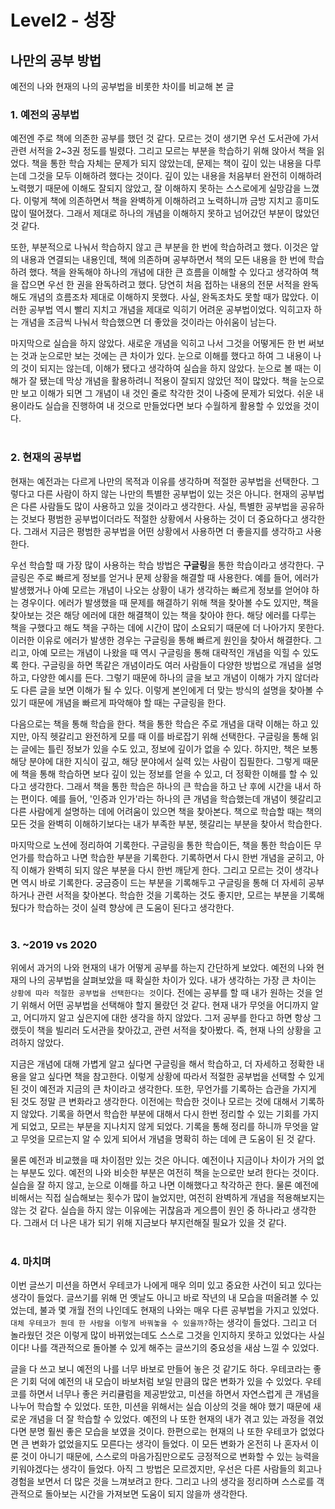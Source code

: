 # Level2 - 성장

## 나만의 공부 방법
예전의 나와 현재의 나의 공부법을 비롯한 차이를 비교해 본 글

### 1. 예전의 공부법
 예전엔 주로 책에 의존한 공부를 했던 것 같다.
모르는 것이 생기면 우선 도서관에 가서 관련 서적을 2~3권 정도를 빌렸다.
그리고 모르는 부분을 학습하기 위해 앉아서 책을 읽었다.
책을 통한 학습 자체는 문제가 되지 않았는데, 문제는 책이 깊이 있는 내용을 다루는데 그것을 모두 이해하려 했다는 것이다.
깊이 있는 내용을 처음부터 완전히 이해하려 노력했기 때문에 이해도 잘되지 않았고, 잘 이해하지 못하는 스스로에게 실망감을 느꼈다.
이렇게 책에 의존하면서 책을 완벽하게 이해하려고 노력하니까 금방 지치고 흥미도 많이 떨어졌다.
그래서 제대로 하나의 개념을 이해하지 못하고 넘어갔던 부분이 많았던 것 같다.  

 또한, 부분적으로 나눠서 학습하지 않고 큰 부분을 한 번에 학습하려고 했다.
이것은 앞의 내용과 연결되는 내용인데, 책에 의존하며 공부하면서 책의 모든 내용을 한 번에 학습하려 했다.
책을 완독해야 하나의 개념에 대한 큰 흐름을 이해할 수 있다고 생각하여 책을 잡으면 우선 한 권을 완독하려고 했다.
당연히 처음 접하는 내용의 전문 서적을 완독해도 개념의 흐름조차 제대로 이해하지 못했다. 사실, 완독조차도 못할 때가 많았다.
이러한 공부법 역시 빨리 지치고 개념을 제대로 익히기 어려운 공부법이었다.
익히고자 하는 개념을 조금씩 나눠서 학습했으면 더 좋았을 것이라는 아쉬움이 남는다.  

 마지막으로 실습을 하지 않았다.
새로운 개념을 익히고 나서 그것을 어떻게든 한 번 써보는 것과 눈으로만 보는 것에는 큰 차이가 있다.
눈으로 이해를 했다고 하여 그 내용이 나의 것이 되지는 않는데, 이해가 됐다고 생각하여 실습을 하지 않았다.
눈으로 볼 때는 이해가 잘 됐는데 막상 개념을 활용하려니 적용이 잘되지 않았던 적이 많았다.
책을 눈으로만 보고 이해가 되면 그 개념이 내 것인 줄로 착각한 것이 나중에 문제가 되었다.
쉬운 내용이라도 실습을 진행하여 내 것으로 만들었다면 보다 수월하게 활용할 수 있었을 것이다.  
<br/>

### 2. 현재의 공부법
 현재는 예전과는 다르게 나만의 목적과 이유를 생각하며 적절한 공부법을 선택한다.
그렇다고 다른 사람이 하지 않는 나만의 특별한 공부법이 있는 것은 아니다.
현재의 공부법은 다른 사람들도 많이 사용하고 있을 것이라고 생각한다.
사실, 특별한 공부법을 공유하는 것보다 평범한 공부법이더라도 적절한 상황에서 사용하는 것이 더 중요하다고 생각한다.
그래서 지금은 평범한 공부법을 어떤 상황에서 사용하면 더 좋을지를 생각하고 사용한다.  

 우선 학습할 때 가장 많이 사용하는 학습 방법은 **구글링**을 통한 학습이라고 생각한다.
구글링은 주로 빠르게 정보를 얻거나 문제 상황을 해결할 때 사용한다.
예를 들어, 에러가 발생했거나 아예 모르는 개념이 나오는 상황이 내가 생각하는 빠르게 정보를 얻어야 하는 경우이다.
에러가 발생했을 때 문제를 해결하기 위해 책을 찾아볼 수도 있지만, 책을 찾아보는 것은 해당 에러에 대한 해결책이 있는 책을 찾아야 한다.
해당 에러를 다루는 책을 구했다고 해도 책을 구하는 데에 시간이 많이 소요되기 때문에 더 나아가지 못한다.
이러한 이유로 에러가 발생한 경우는 구글링을 통해 빠르게 원인을 찾아서 해결한다.
그리고, 아예 모르는 개념이 나왔을 때 역시 구글링을 통해 대략적인 개념을 익힐 수 있도록 한다.
구글링을 하면 똑같은 개념이라도 여러 사람들이 다양한 방법으로 개념을 설명하고, 다양한 예시를 든다.
그렇기 때문에 하나의 글을 보고 개념이 이해가 가지 않더라도 다른 글을 보면 이해가 될 수 있다.
이렇게 본인에게 더 맞는 방식의 설명을 찾아볼 수 있기 때문에 개념을 빠르게 파악해야 할 때는 구글링을 한다.  

 다음으로는 책을 통해 학습을 한다.
책을 통한 학습은 주로 개념을 대략 이해는 하고 있지만, 아직 헷갈리고 완전하게 모를 때 이를 바로잡기 위해 선택한다.
구글링을 통해 읽는 글에는 틀린 정보가 있을 수도 있고, 정보에 깊이가 없을 수 있다.
하지만, 책은 보통 해당 분야에 대한 지식이 깊고, 해당 분야에서 실력 있는 사람이 집필한다.
그렇게 때문에 책을 통해 학습하면 보다 깊이 있는 정보를 얻을 수 있고, 더 정확한 이해를 할 수 있다고 생각한다.
그래서 책을 통한 학습은 하나의 큰 학습을 하고 난 후에 시간을 내서 하는 편이다.
예를 들어, '인증과 인가'라는 하나의 큰 개념을 학습했는데 개념이 헷갈리고 다른 사람에게 설명하는 데에 어려움이 있으면 책을 찾아본다.
책으로 학습할 때는 책의 모든 것을 완벽히 이해하기보다는 내가 부족한 부분, 헷갈리는 부분을 찾아서 학습한다.  

 마지막으로 노션에 정리하여 기록한다.
구글링을 통한 학습이든, 책을 통한 학습이든 무언가를 학습하고 나면 학습한 부분을 기록한다.
기록하면서 다시 한번 개념을 굳히고, 아직 이해가 완벽히 되지 않은 부분을 다시 한번 깨닫게 한다.
그리고 모르는 것이 생각나면 역시 바로 기록한다.
궁금증이 드는 부분을 기록해두고 구글링을 통해 더 자세히 공부하거나 관련 서적을 찾아본다.
학습한 것을 기록하는 것도 좋지만, 모르는 부분을 기록해뒀다가 학습하는 것이 실력 향상에 큰 도움이 된다고 생각한다.  
<br/>

### 3. ~2019 vs 2020
 위에서 과거의 나와 현재의 내가 어떻게 공부를 하는지 간단하게 보았다.
예전의 나와 현재의 나의 공부법을 살펴보았을 때 확실한 차이가 있다.
내가 생각하는 가장 큰 차이는 `상황에 따라 적절한 공부법을 선택한다는 것`이다.
전에는 공부를 할 때 내가 원하는 것을 얻기 위해서 어떤 공부법을 선택해야 할지 몰랐던 것 같다.
현재 내가 무엇을 어디까지 알고, 어디까지 알고 싶은지에 대한 생각을 하지 않았다.
그저 공부를 한다고 하면 항상 그랬듯이 책을 빌리러 도서관을 찾아갔고, 관련 서적을 찾아봤다. 즉, 현재 나의 상황을 고려하지 않았다.  

 지금은 개념에 대해 가볍게 알고 싶다면 구글링을 해서 학습하고, 더 자세하고 정확한 내용을 알고 싶다면 책을 참고한다.
이렇게 상황에 따라서 적절한 공부법을 선택할 수 있게 된 것이 예전과 지금의 큰 차이라고 생각한다.
또한, 무언가를 기록하는 습관을 가지게 된 것도 정말 큰 변화라고 생각한다.
이전에는 학습한 것이나 모르는 것에 대해서 기록하지 않았다.
기록을 하면서 학습한 부분에 대해서 다시 한번 정리할 수 있는 기회를 가지게 되었고, 모르는 부분을 지나치지 않게 되었다.
기록을 통해 정리를 하니까 무엇을 알고 무엇을 모르는지 알 수 있게 되어서 개념을 명확히 하는 데에 큰 도움이 된 것 같다.  

 물론 예전과 비교했을 때 차이점만 있는 것은 아니다.
예전이나 지금이나 차이가 거의 없는 부분도 있다.
예전의 나와 비슷한 부분은 여전히 책을 눈으로만 보려 한다는 것이다.
실습을 잘 하지 않고, 눈으로 이해를 하고 나면 이해했다고 착각하곤 한다.
물론 예전에 비해서는 직접 실습해보는 횟수가 많이 늘었지만, 여전히 완벽하게 개념을 적용해보지는 않는 것 같다.
실습을 하지 않는 이유에는 귀찮음과 게으름이 원인 중 하나라고 생각한다.
그래서 더 나은 내가 되기 위해 지금보다 부지런해질 필요가 있을 것 같다.  
<br/>

### 4. 마치며
 이번 글쓰기 미션을 하면서 우테코가 나에게 매우 의미 있고 중요한 사건이 되고 있다는 생각이 들었다.
글쓰기를 위해 먼 옛날도 아니고 바로 작년의 내 모습을 떠올려볼 수 있었는데, 불과 몇 개월 전의 나인데도 현재의 나와는 매우 다른 공부법을 가지고 있었다.
`대체 우테코가 뭔데 한 사람을 이렇게 바꿔놓을 수 있을까?`하는 생각이 들었다.
그리고 더 놀라웠던 것은 이렇게 많이 바뀌었는데도 스스로 그것을 인지하지 못하고 있었다는 사실이다!
나를 객관적으로 돌아볼 수 있게 해주는 글쓰기의 중요성을 새삼 느낄 수 있었다.  

 글을 다 쓰고 보니 예전의 나를 너무 바보로 만들어 놓은 것 같기도 하다.
우테코라는 좋은 기회 덕에 예전의 내 모습이 바보처럼 보일 만큼의 많은 변화가 있을 수 있었다.
우테코를 하면서 너무나 좋은 커리큘럼을 제공받았고, 미션을 하면서 자연스럽게 큰 개념을 나누어 학습할 수 있었다.
또한, 미션을 위해서는 실습 이상의 것을 해야 했기 때문에 새로운 개념을 더 잘 학습할 수 있었다.
예전의 나 또한 현재의 내가 겪고 있는 과정을 겪었다면 분명 훨씬 좋은 모습을 보였을 것이다.
한편으로는 현재의 나 또한 우테코가 없었다면 큰 변화가 없었을지도 모른다는 생각이 들었다.
이 모든 변화가 온전히 나 혼자서 이룬 것이 아니기 때문에, 스스로의 마음가짐만으로도 긍정적으로 변화할 수 있는 능력을 키워야겠다는 생각이 들었다.
아직 그 방법은 모르겠지만, 우선은 다른 사람들의 회고나 경험을 보면서 더 많은 것을 느껴보려고 한다.
그리고 나의 생각을 정리하며 스스로를 객관적으로 돌아보는 시간을 가져보면 도움이 되지 않을까 생각한다.
<br/>